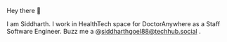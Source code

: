 Hey there 👋

I am Siddharth. I work in HealthTech space for DoctorAnywhere as a Staff Software Engineer. Buzz me a @siddharthgoel88@techhub.social .

